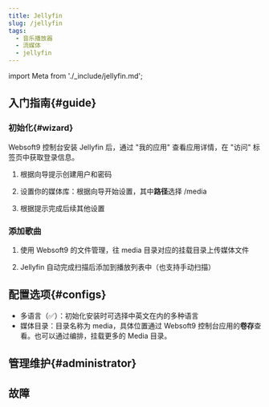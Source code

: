 ```yaml
---
title: Jellyfin
slug: /jellyfin
tags:
  - 音乐播放器
  - 流媒体
  - jellyfin
---
```


import Meta from './_include/jellyfin.md';

<Meta name="meta" />

## 入门指南{#guide}

### 初始化{#wizard}

Websoft9 控制台安装 Jellyfin 后，通过 "我的应用" 查看应用详情，在 "访问" 标签页中获取登录信息。  

1. 根据向导提示创建用户和密码

2. 设置你的媒体库：根据向导开始设置，其中**路径**选择 /media

3. 根据提示完成后续其他设置

### 添加歌曲

1. 使用 Websoft9 的文件管理，往 media 目录对应的挂载目录上传媒体文件

2. Jellyfin 自动完成扫描后添加到播放列表中（也支持手动扫描）

## 配置选项{#configs}

- 多语言（✅）：初始化安装时可选择中英文在内的多种语言
- 媒体目录：目录名称为 media，具体位置通过 Websoft9 控制台应用的**卷存**查看。也可以通过编排，挂载更多的 Media 目录。  

## 管理维护{#administrator}

## 故障

